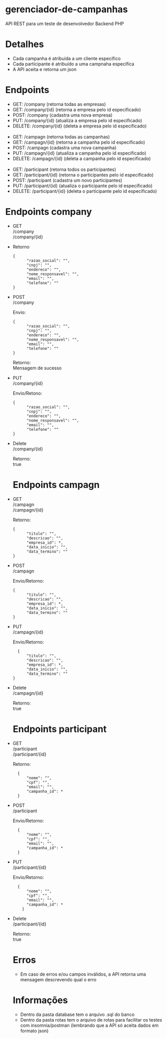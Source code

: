 # gerenciador-de-campanhas
API REST para um teste de desenvolvedor Backend PHP

# Detalhes

- Cada campanha é atribuída a um cliente específico
- Cada participante é atribuído a uma campnaha específica
- A API aceita e retorna um json

# Endpoints

- GET: /company (retorna todas as empresas)
- GET: /company/{id} (retorna a empresa pelo id especificado)
- POST: /company (cadastra uma nova empresa)
- PUT: /company/{id} (atualiza a empresa pelo id especificado)
- DELETE: /company/{id} (deleta a empresa pelo id especificado)
  <br><br>
- GET: /campagn (retorna todas as campanhas)
- GET: /campagn/{id} (retorna a campanha pelo id especificado)
- POST: /campagn (cadastra uma nova campanha)
- PUT: /campagn/{id} (atualiza a campanha pelo id especificado)
- DELETE: /campagn/{id} (deleta a campanha pelo id especificado)
  <br><br>
- GET: /participant (retorna todos os participantes)
- GET: /participant/{id} (retorna o participantes pelo id especificado)
- POST: /participant (cadastra um novo participantes)
- PUT: /participant/{id} (atualiza o participante pelo id especificado)
- DELETE: /participant/{id} (deleta o participante pelo id especificado)

# Endpoints company

- GET <br>
  /company <br>
  /company/{id}

- Retorno <br>

      {
    		"razao_social": "",
    		"cnpj": "",
    		"endereco": "",
    		"nome_responsavel": "",
    		"email": "",
    		"telefone": ""
      }	
	

- POST <br>
  /company

  Envio:

      {
    		"razao_social": "",
    		"cnpj": "",
    		"endereco": "",
    		"nome_responsavel": "",
    		"email": "",
    		"telefone": ""
      }
  
  Retorno: <br>
    Mensagem de sucesso
  
- PUT <br>
  /company/{id}

  Envio/Retono:

      {
    		"razao_social": "",
    		"cnpj": "",
    		"endereco": "",
    		"nome_responsavel": "",
    		"email": "",
    		"telefone": ""
      }	

- Delete <br>
  /company/{id}

  Retorno: <br>
  true

  # Endpoints campagn

- GET <br>
  /campagn <br>
  /campagn/{id} <br>

  Retorno: <br>

      {
    		"titulo": "",
    		"descricao": "",
    		"empresa_id": *,
    		"data_inicio": "",
    		"data_termino": ""
      }

- POST <br>
  /campagn <br>

  Envio/Retorno: <br>

      {
    		"titulo": "",
    		"descricao": "",
    		"empresa_id": *,
    		"data_inicio": "",
    		"data_termino": ""
      }
  
- PUT <br>
  /campagn/{id} <br>

  Envio/Retorno: <br>

        {
    		"titulo": "",
    		"descricao": "",
    		"empresa_id": *,
    		"data_inicio": "",
    		"data_termino": ""
      }

- Delete <br>
  /campagn/{id} <br>

  Retorno: <br>
  true

  # Endpoints participant

- GET <br>
  /participant <br>
  /participant/{id} <br>

  Retorno: <br>

    	{
    		"nome": "",
    		"cpf": "",
    		"email": "",
    		"campanha_id": *
    	}

- POST <br>
  /participant <br>

  Envio/Retorno: <br>

    	{
    		"nome": "",
    		"cpf": "",
    		"email": "",
    		"campanha_id": *
    	}
  
- PUT <br>
  /participant/{id} <br>

  Envio/Retorno: <br>

      	{
    		"nome": "",
    		"cpf": "",
    		"email": "",
    		"campanha_id": *
    	  }

- Delete <br>
  /participant/{id} <br>

  Retorno: <br>
  true

  # Erros
  - Em caso de erros e/ou campos inválidos, a API retorna uma mensagem descrevendo qual o erro
 
  # Informações

  - Dentro da pasta database tem o arquivo .sql do banco
  - Dentro da pasta rotas tem o arquivo de rotas para facilitar os testes com insomnia/postman (lembrando que a API só aceita dados em     
   formato json)
 
